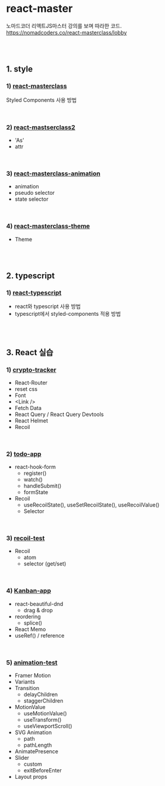 # react-master
노마드코더 리액트JS마스터 강의를 보며 따라한 코드.  
https://nomadcoders.co/react-masterclass/lobby

<br><br>

## 1. style

### 1) [react-masterclass](https://github.com/yoojh9/react-master/tree/main/react-masterclass)
Styled Components 사용 방법

<br>

### 2) [react-mastserclass2](https://github.com/yoojh9/react-master/tree/main/react-masterclass2)
 - 'As'
 - attr

<br>

### 3) [react-masterclass-animation](https://github.com/yoojh9/react-master/tree/main/react-masterclass-animation)
 - animation
 - pseudo selector
 - state selector

<br>

### 4) [react-masterclass-theme](https://github.com/yoojh9/react-master/tree/main/react-masterclass-theme)
 - Theme

<br><br>

## 2. typescript

### 1) [react-typescript](https://github.com/yoojh9/react-master/tree/main/react-typescript)
 - react와 typescript 사용 방법
 - typescript에서 styled-components 적용 방법

<br><br>

## 3. React 실습

### 1) [crypto-tracker](https://github.com/yoojh9/react-master/tree/main/crypto-tracker)
 - React-Router
 - reset css
 - Font
 - \<Link \/\>
 - Fetch Data
 - React Query / React Query Devtools
 - React Helmet
 - Recoil

 <br>

### 2) [todo-app](https://github.com/yoojh9/react-master/tree/main/todo-app)
 - react-hook-form
   - register()
   - watch()
   - handleSubmit()
   - formState
 - Recoil
   - useRecoilState(), useSetRecoilState(), useRecoilValue()
   - Selector
 
 <br>
 
 ### 3) [recoil-test](https://github.com/yoojh9/react-master/tree/main/recoil-test)
 - Recoil
   - atom
   - selector (get/set) 

 <br>

 ### 4) [Kanban-app](https://github.com/yoojh9/react-master/tree/main/kanban-app)
 - react-beautiful-dnd
   - drag & drop
 - reordering
   - splice()
 - React Memo
 - useRef() / reference
 
 <br>
 
 ### 5) [animation-test](https://github.com/yoojh9/react-master/tree/main/animation-test)
 - Framer Motion
 - Variants
 - Transition
   - delayChildren
   - staggerChildren
 - MotionValue
   - useMotionValue()
   - useTransform()
   - useViewportScroll()
 - SVG Animation
   - path
   - pathLength
 - AnimatePresence
 - Slider
   - custom
   - exitBeforeEnter
 - Layout props
 
